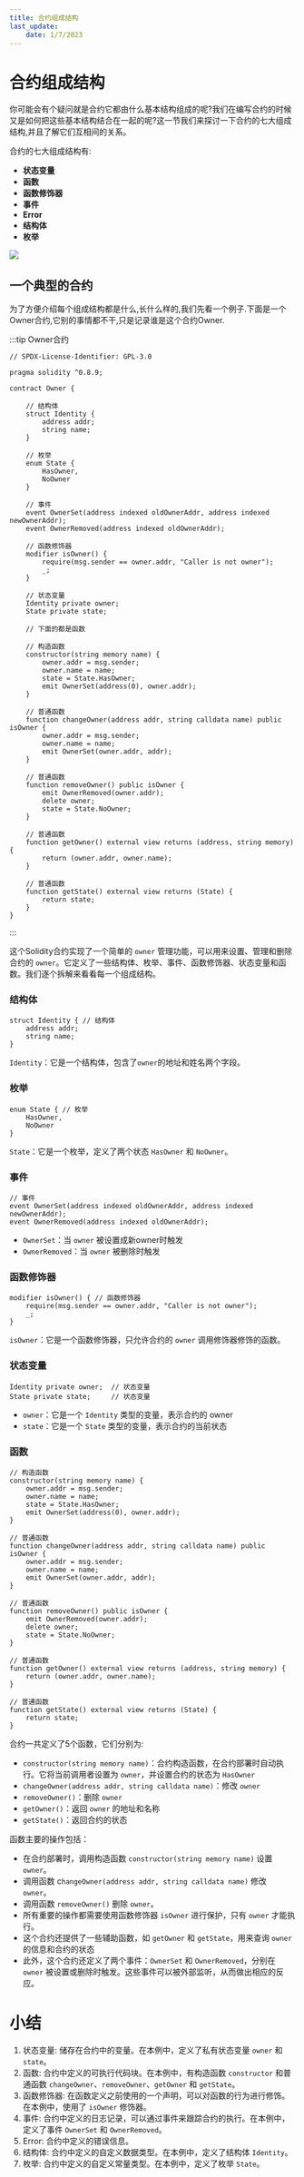 ```yaml
---
title: 合约组成结构
last_update:
    date: 1/7/2023
---
```


# 合约组成结构

你可能会有个疑问就是合约它都由什么基本结构组成的呢?我们在编写合约的时候又是如何把这些基本结构结合在一起的呢?这一节我们来探讨一下合约的七大组成结构,并且了解它们互相间的关系。

合约的七大组成结构有:

* **状态变量**
* **函数**
* **函数修饰器**
* **事件**
* **Error**
* **结构体**
* **枚举**

![](./assets/contract-building-block/c2b0b2600307488f82f8896a85700368.png)

## 一个典型的合约

为了方便介绍每个组成结构都是什么,长什么样的,我们先看一个例子.下面是一个Owner合约,它别的事情都不干,只是记录谁是这个合约Owner.

:::tip Owner合约
```solidity
// SPDX-License-Identifier: GPL-3.0

pragma solidity ^0.8.9;

contract Owner {

    // 结构体
    struct Identity {
        address addr;
        string name;
    }

    // 枚举
    enum State {
        HasOwner,
        NoOwner
    }

    // 事件
    event OwnerSet(address indexed oldOwnerAddr, address indexed newOwnerAddr);
    event OwnerRemoved(address indexed oldOwnerAddr);

    // 函数修饰器
    modifier isOwner() {
        require(msg.sender == owner.addr, "Caller is not owner");
        _;
    }

    // 状态变量
    Identity private owner;
    State private state;

    // 下面的都是函数
    
    // 构造函数
    constructor(string memory name) {
        owner.addr = msg.sender;
        owner.name = name;
        state = State.HasOwner;
        emit OwnerSet(address(0), owner.addr);
    }

    // 普通函数
    function changeOwner(address addr, string calldata name) public isOwner {
        owner.addr = msg.sender;
        owner.name = name;
        emit OwnerSet(owner.addr, addr);
    }

    // 普通函数
    function removeOwner() public isOwner {
        emit OwnerRemoved(owner.addr);
        delete owner;
        state = State.NoOwner;
    }

    // 普通函数
    function getOwner() external view returns (address, string memory) {
        return (owner.addr, owner.name);
    }

    // 普通函数
    function getState() external view returns (State) {
        return state;
    }
}
```
:::

这个Solidity合约实现了一个简单的 `owner` 管理功能，可以用来设置、管理和删除合约的 `owner`。它定义了一些结构体、枚举、事件、函数修饰器、状态变量和函数。我们逐个拆解来看看每一个组成结构。

### 结构体

```solidity
struct Identity { // 结构体
    address addr;
    string name;
}
```
`Identity`：它是一个结构体，包含了`owner`的地址和姓名两个字段。

### 枚举

```solidity
enum State { // 枚举
    HasOwner,
    NoOwner
}
```
`State`：它是一个枚举，定义了两个状态 `HasOwner` 和 `NoOwner`。

### 事件

```solidity
// 事件
event OwnerSet(address indexed oldOwnerAddr, address indexed newOwnerAddr);
event OwnerRemoved(address indexed oldOwnerAddr);
```
* `OwnerSet`：当 `owner` 被设置成新owner时触发
* `OwnerRemoved`：当 `owner` 被删除时触发

### 函数修饰器

```solidity
modifier isOwner() { // 函数修饰器
    require(msg.sender == owner.addr, "Caller is not owner");
    _;
}
```
`isOwner`：它是一个函数修饰器，只允许合约的 `owner` 调用修饰器修饰的函数。

### 状态变量

```solidity
Identity private owner;  // 状态变量
State private state;     // 状态变量
```
* `owner`：它是一个 `Identity` 类型的变量，表示合约的 owner
* `state`：它是一个 `State` 类型的变量，表示合约的当前状态

### 函数

```solidity
// 构造函数
constructor(string memory name) {
    owner.addr = msg.sender; 
    owner.name = name;
    state = State.HasOwner;
    emit OwnerSet(address(0), owner.addr);
}

// 普通函数
function changeOwner(address addr, string calldata name) public isOwner {
    owner.addr = msg.sender; 
    owner.name = name;
    emit OwnerSet(owner.addr, addr);
}

// 普通函数
function removeOwner() public isOwner {
    emit OwnerRemoved(owner.addr);
    delete owner;
    state = State.NoOwner;
}

// 普通函数
function getOwner() external view returns (address, string memory) {
    return (owner.addr, owner.name);
}

// 普通函数
function getState() external view returns (State) {
    return state;
}
```

合约一共定义了5个函数，它们分别为:
* `constructor(string memory name)`：合约构造函数，在合约部署时自动执行。它将当前调用者设置为 `owner`，并设置合约的状态为 `HasOwner`
* `changeOwner(address addr, string calldata name)`：修改 `owner`
* `removeOwner()`：删除 `owner`
* `getOwner()`：返回 `owner` 的地址和名称
* `getState()`：返回合约的状态

函数主要的操作包括：

* 在合约部署时，调用构造函数 `constructor(string memory name)` 设置 `owner`。
* 调用函数 c`hangeOwner(address addr, string calldata name)` 修改 `owner`。
* 调用函数 `removeOwner()` 删除 `owner`。
* 所有重要的操作都需要使用函数修饰器 `isOwner` 进行保护，只有 `owner` 才能执行。
* 这个合约还提供了一些辅助函数，如 `getOwner` 和 `getState`，用来查询 `owner` 的信息和合约的状态
* 此外，这个合约还定义了两个事件：`OwnerSet` 和 `OwnerRemoved`，分别在 `owner` 被设置或删除时触发。这些事件可以被外部监听，从而做出相应的反应。

# 小结

1. 状态变量: 储存在合约中的变量。在本例中，定义了私有状态变量 `owner` 和 `state`。
2. 函数: 合约中定义的可执行代码块。在本例中，有构造函数 `constructor` 和普通函数 `changeOwner`、`removeOwner`、`getOwner` 和 `getState`。
3. 函数修饰器: 在函数定义之前使用的一个声明，可以对函数的行为进行修饰。在本例中，使用了 `isOwner` 修饰器。
4. 事件: 合约中定义的日志记录，可以通过事件来跟踪合约的执行。在本例中，定义了事件 `OwnerSet` 和 `OwnerRemoved`。
5. Error: 合约中定义的错误信息。
6. 结构体: 合约中定义的自定义数据类型。在本例中，定义了结构体 `Identity`。
7. 枚举: 合约中定义的自定义常量类型。在本例中，定义了枚举 `State`。